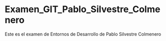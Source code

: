 # Examen_GIT_Pablo_Silvestre_Colmenero
Este es el examen de Entornos de Desarrollo de Pablo Silvestre Colmenero
